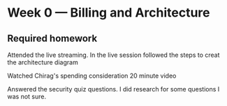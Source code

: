 # Week 0 — Billing and Architecture

## Required homework

Attended the live streaming. In the live session followed the steps to creat the architecture diagram



Watched Chirag's spending consideration 20 minute video

Answered the security quiz questions. I did research for some questions I was not sure. 
